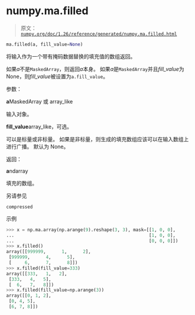 # numpy.ma.filled

> 原文：[`numpy.org/doc/1.26/reference/generated/numpy.ma.filled.html`](https://numpy.org/doc/1.26/reference/generated/numpy.ma.filled.html)

```py
ma.filled(a, fill_value=None)
```

将输入作为一个带有掩码数据替换的填充值的数组返回。

如果*a*不是`MaskedArray`，则返回*a*本身。 如果*a*是`MaskedArray`并且*fill_value*为 None，则*fill_value*被设置为`a.fill_value`。

参数：

**a**MaskedArray 或 array_like

输入对象。

**fill_value**array_like，可选。

可以是标量或非标量。 如果是非标量，则生成的填充数组应该可以在输入数组上进行广播。 默认为 None。

返回：

**a**ndarray

填充的数组。

另请参见

`compressed`

示例

```py
>>> x = np.ma.array(np.arange(9).reshape(3, 3), mask=[[1, 0, 0],
...                                                   [1, 0, 0],
...                                                   [0, 0, 0]])
>>> x.filled()
array([[999999,      1,      2],
 [999999,      4,      5],
 [     6,      7,      8]])
>>> x.filled(fill_value=333)
array([[333,   1,   2],
 [333,   4,   5],
 [  6,   7,   8]])
>>> x.filled(fill_value=np.arange(3))
array([[0, 1, 2],
 [0, 4, 5],
 [6, 7, 8]]) 
```
